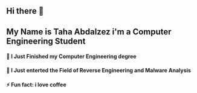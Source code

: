 ## Hi there 👋
## My Name is Taha Abdalzez i'm a Computer Engineering Student
#### 🔭 I Just Finished my Computer Engineering degree
#### 🌱 I Just enterted the Field of Reverse Engineering and Malware Analysis
#### ⚡ Fun fact: i love coffee


<!--
**0xtaha/0xtaha** is a ✨ _special_ ✨ repository because its `README.md` (this file) appears on your GitHub profile.

Here are some ideas to get you started:

- 🔭 I Just Finished my Computer Engineering degree
- 🌱 
- 👯 I’m looking to collaborate on ...
- 🤔 I’m looking for help with ...
- 💬 Ask me about ...
- 📫 How to reach me: ...
- 😄 Pronouns: ...
- ⚡ Fun fact: ...
-->
